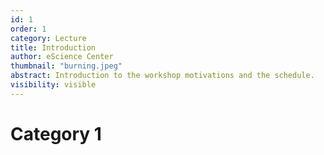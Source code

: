 ```yaml
---
id: 1
order: 1
category: Lecture
title: Introduction
author: eScience Center
thumbnail: "burning.jpeg"
abstract: Introduction to the workshop motivations and the schedule.
visibility: visible
---
```


# Category 1
